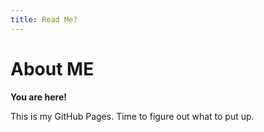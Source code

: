 ```yaml
---
title: Read Me?
---
```


About ME
=====

**You are here!**




This is my GitHub Pages.  Time to figure out what to put up.  
